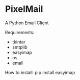 # PixelMail
A Python Email Client

Requirements:
- tkinter
- smtplib
- easyimap
- os
- email

How to install:
pip install easyimap
